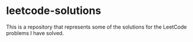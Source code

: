 # leetcode-solutions
This is a repository that represents some of the solutions for the LeetCode problems I have solved.
